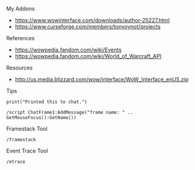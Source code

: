 My Addons
- https://www.wowinterface.com/downloads/author-25227.html
- https://www.curseforge.com/members/tonyoynot/projects


References
- https://wowpedia.fandom.com/wiki/Events
- https://wowpedia.fandom.com/wiki/World_of_Warcraft_API

Resources
- http://us.media.blizzard.com/wow/interface/WoW_Interface_enUS.zip

Tips
```
print("Printed this to chat.")
```

```
/script ChatFrame1:AddMessage("frame name: " .. GetMouseFocus():GetName())
```

Framestack Tool
```
/framestack
```

Event Trace Tool
```
/etrace
```